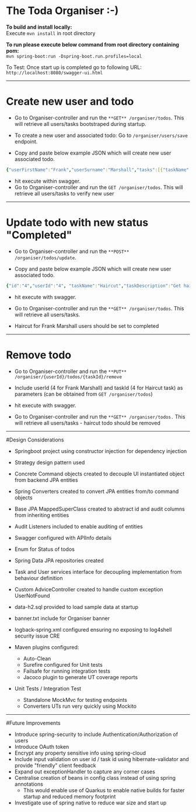 # The Toda Organiser :-) 

**To build and install locally:**<br>
Execute `mvn install` in root directory

**To run please execute below command from root directory containing pom:**<br>
`mvn spring-boot:run -Dspring-boot.run.profiles=local`

To Test:
Once start up is completed go to following URL: <br>
`http://localhost:8080/swagger-ui.html`

---
# Create new user and todo
- Go to Organiser-controller and run the `**GET** /organiser/todos`.
This will retrieve all users/tasks bootstraped during startup. 

- To create a new user and associated todo:
Go to `/organiser/users/save` endpoint.

- Copy and paste below example JSON which will create new user 
associated todo.

```yaml
{"userFirstName":"Frank","userSurname":"Marshall","tasks":[{"taskName":"Haircut","taskDescription":"Get haircut again!","taskStatus":"IN_PROGRESS"}]}
```

- hit execute within swagger.<br>
- Go to Organiser-controller and run the `GET /organiser/todos`. This will retrieve all users/tasks to verify new user
___
# Update todo with new status "Completed"

- Go to Organiser-controller and run the `**POST** /organiser/todos/update`.
  
- Copy and paste below example JSON which will create new user
  associated todo.

```yaml
{"id":"4","userId":"4", "taskName":"Haircut","taskDescription":"Get haircut again!","taskStatus":"COMPLETED"}
```

- hit execute with swagger. 

- Go to Organiser-controller and run the `**GET** /organiser/todos`.
  This will retrieve all users/tasks.
- Haircut for Frank Marshall users should be set to completed

___
# Remove todo
- Go to Organiser-controller and run the `**PUT** /organiser/{userId}/todos/{taskId}/remove`
- Include userId (4 for Frank Marshall) and taskId (4 for Haircut task) as parameters (can be obtained from `GET /organiser/todos`)

- hit execute with swagger.

- Go to Organiser-controller and run the `**GET** /organiser/todos.`
  This will retrieve all users/tasks - haircut todo should be removed

---
#Design Considerations 
- Springboot project using constructor injection for dependency injection
- Strategy design pattern used
- Concrete Command objects created to decouple UI instantiated object from backend JPA entities
- Spring Converters created to convert JPA entities from/to command objects
- Base JPA MappedSuperClass created to abstract id and audit columns from inheriting entities
- Audit Listeners included to enable auditing of entities
- Swagger configured with APIInfo details
- Enum for Status of todos
- Spring Data JPA repositories created
- Task and User services interface for decoupling implementation from behaviour definition
- Custom AdviceController created to handle custom exception UserNotFound
- data-h2.sql provided to load sample data at startup
- banner.txt include for Organiser banner
- logback-spring.xml configured ensuring no exposing to log4shell security issue CRE
- Maven plugins configured:
  - Auto-Clean
  - Surefire configured for Unit tests
  - Failsafe for running integration tests
  - Jacoco plugin to generate UT coverage reports

- Unit Tests / Integration Test
  - Standalone MockMvc for testing endpoints
  - Converters UTs run very quickly using Mockito

---
#Future Improvements 
- Introduce spring-security to include Authentication/Authorization of users
- Introduce OAuth token
- Encrypt any property sensitive info using spring-cloud
- Include input validation on user id / task id using hibernate-validator and provide "friendly" client feedback
- Expand out exceptionHandler to capture any corner cases
- Centralise creation of beans in config class instead of using spring annotations
  - This would enable use of Quarkus to enable native builds for faster startup and reduced memory footprint
- Investigate use of spring native to reduce war size and start up